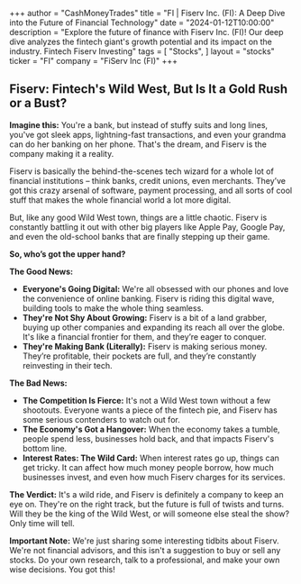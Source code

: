 +++
author = "CashMoneyTrades"
title = "FI |  Fiserv Inc. (FI): A Deep Dive into the Future of Financial Technology"
date = "2024-01-12T10:00:00"
description = "Explore the future of finance with Fiserv Inc. (FI)! Our deep dive analyzes the fintech giant's growth potential and its impact on the industry. Fintech Fiserv Investing"
tags = [
"Stocks",
]
layout = "stocks"
ticker = "FI"
company = "FiServ Inc (FI)"
+++
        


## Fiserv: Fintech's Wild West, But Is It a Gold Rush or a Bust?

**Imagine this:** You're a bank, but instead of stuffy suits and long lines, you've got sleek apps, lightning-fast transactions, and even your grandma can do her banking on her phone.  That's the dream, and Fiserv is the company making it a reality. 

Fiserv is basically the behind-the-scenes tech wizard for a whole lot of financial institutions – think banks, credit unions, even merchants.  They’ve got this crazy arsenal of software, payment processing, and all sorts of cool stuff that makes the whole financial world a lot more digital.  

But, like any good Wild West town, things are a little chaotic.  Fiserv is constantly battling it out with other big players like Apple Pay, Google Pay, and even the old-school banks that are finally stepping up their game. 

**So, who’s got the upper hand?**

**The Good News:**

* **Everyone's Going Digital:** We're all obsessed with our phones and love the convenience of online banking. Fiserv is riding this digital wave, building tools to make the whole thing seamless.
* **They're Not Shy About Growing:** Fiserv is a bit of a land grabber, buying up other companies and expanding its reach all over the globe. It's like a financial frontier for them, and they’re eager to conquer.
* **They're Making Bank (Literally):** Fiserv is making serious money.  They’re profitable, their pockets are full, and they’re constantly reinvesting in their tech. 

**The Bad News:**

* **The Competition Is Fierce:** It's not a Wild West town without a few shootouts.  Everyone wants a piece of the fintech pie, and Fiserv has some serious contenders to watch out for.
* **The Economy's Got a Hangover:**  When the economy takes a tumble, people spend less, businesses hold back, and that impacts Fiserv's bottom line. 
* **Interest Rates: The Wild Card:**  When interest rates go up, things can get tricky. It can affect how much money people borrow, how much businesses invest, and even how much Fiserv charges for its services. 

**The Verdict:**  It's a wild ride, and Fiserv is definitely a company to keep an eye on.  They're on the right track, but the future is full of twists and turns.  Will they be the king of the Wild West, or will someone else steal the show? Only time will tell. 

**Important Note:**  We're just sharing some interesting tidbits about Fiserv.  We're not financial advisors, and this isn't a suggestion to buy or sell any stocks.  Do your own research, talk to a professional, and make your own wise decisions.  You got this! 

        